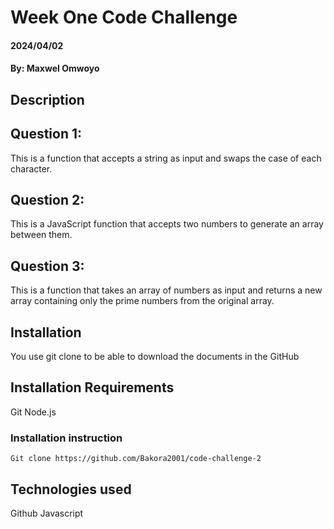 # Week One Code Challenge

#### 2024/04/02

#### By: Maxwel Omwoyo

## Description
## Question 1:
This is a function that accepts a string as input and swaps the case of each character.

## Question 2:
This is a JavaScript function that accepts two numbers to generate an array between them.

## Question 3:
This is a function that takes an array of numbers as input and returns a new array containing only the prime numbers from the original array.

## Installation
You use git clone to be able to download the documents in the GitHub

## Installation Requirements
Git
Node.js

### Installation instruction
```
Git clone https://github.com/Bakora2001/code-challenge-2

```

## Technologies used
Github
Javascript
